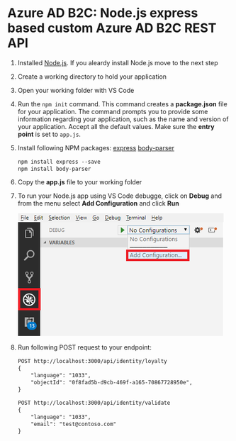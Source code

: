 # Azure AD B2C: Node.js express based custom Azure AD B2C REST API

1. Installed [Node.js](https://nodejs.org/). If you aleardy install Node.js move to the next step

1. Create a working directory to hold your application

1. Open your working folder with VS Code

1. Run the `npm init` command. This command creates a **package.json** file for your application. The command prompts you to provide some information regarding your application, such as the name and version of your application. Accept all the default values. Make sure the **entry point** is set to `app.js`. 

1. Install following NPM packages: [express](https://www.npmjs.com/package/express) [body-parser](https://www.npmjs.com/package/body-parser)
    ```
    npm install express --save
    npm install body-parser
    ```

1. Copy the **app.js** file to your working folder

1. To run your Node.js app using VS Code debugge, click on **Debug** and from the menu select **Add Configuration** and click **Run**

    ![Debug](media/debug.png)

1. Run following POST request to your endpoint:

    ```
    POST http://localhost:3000/api/identity/loyalty
    {
    	"language": "1033",
    	"objectId": "0f8fad5b-d9cb-469f-a165-70867728950e",
    }
    ```
        
    ```
    POST http://localhost:3000/api/identity/validate
    {
    	"language": "1033",
    	"email": "test@contoso.com"
    }
    ```

     


